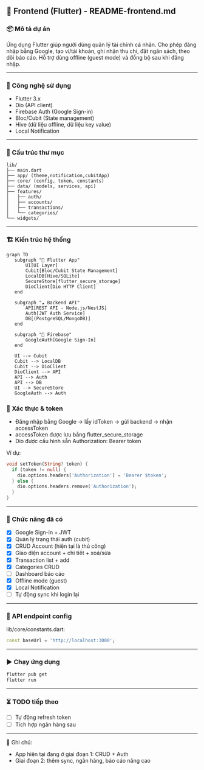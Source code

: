 ## 📱 Frontend (Flutter) - README-frontend.md

### 📦 Mô tả dự án
Ứng dụng Flutter giúp người dùng quản lý tài chính cá nhân. Cho phép đăng nhập bằng Google, tạo ví/tài khoản, ghi nhận thu chi, đặt ngân sách, theo dõi báo cáo. Hỗ trợ dùng offline (guest mode) và đồng bộ sau khi đăng nhập.

---

### 🚀 Công nghệ sử dụng
- Flutter 3.x
- Dio (API client)
- Firebase Auth (Google Sign-in)
- Bloc/Cubit (State management)
- Hive (dữ liệu offline, dữ liệu key value)
- Local Notification
---

### 📁 Cấu trúc thư mục
```
lib/
├── main.dart
├── app/ (theme,notification,cubitApp)
├── core/ (config, token, constants)
├── data/ (models, services, api)
├── features/
│   ├── auth/
│   ├── accounts/
│   ├── transactions/
│   └── categories/
└── widgets/
```

---

### 🏗️ Kiến trúc hệ thống
 ```mermaid
graph TD
    subgraph "📱 Flutter App"
        UI[UI Layer]
        Cubit[Bloc/Cubit State Management]
        LocalDB[Hive/SQLite]
        SecureStore[flutter_secure_storage]
        DioClient[Dio HTTP Client]
    end

    subgraph "☁️ Backend API"
        API[REST API - Node.js/NestJS]
        Auth[JWT Auth Service]
        DB[(PostgreSQL/MongoDB)]
    end

    subgraph "🔹 Firebase"
        GoogleAuth[Google Sign-In]
    end

    UI --> Cubit
    Cubit --> LocalDB
    Cubit --> DioClient
    DioClient --> API
    API --> Auth
    API --> DB
    UI --> SecureStore
    GoogleAuth --> Auth
```
### 🔐 Xác thực & token
- Đăng nhập bằng Google → lấy idToken → gửi backend → nhận accessToken
- accessToken được lưu bằng flutter_secure_storage
- Dio được cấu hình sẵn Authorization: Bearer token

Ví dụ:
```dart
void setToken(String? token) {
  if (token != null) {
    dio.options.headers['Authorization'] = 'Bearer $token';
  } else {
    dio.options.headers.remove('Authorization');
  }
}
```

---

### 📱 Chức năng đã có
- [x] Google Sign-in + JWT
- [x] Quản lý trạng thái auth (cubit)
- [x] CRUD Account (hiện tại là thủ công)
- [x] Giao diện account + chi tiết + xoá/sửa
- [x] Transaction list + add
- [x] Categories CRUD
- [ ] Dashboard báo cáo
- [x] Offline mode (guest)
- [x] Local Notification
- [ ] Tự động sync khi login lại

---

### 📡 API endpoint config
lib/core/constants.dart:
```dart
const baseUrl = 'http://localhost:3000';
```

---

### ▶️ Chạy ứng dụng
```bash
flutter pub get
flutter run
```

---

### ⏳ TODO tiếp theo
- [ ] Tự động refresh token
- [ ] Tích hợp ngân hàng sau

---

📌 Ghi chú:
- App hiện tại đang ở giai đoạn 1: CRUD + Auth
- Giai đoạn 2: thêm sync, ngân hàng, báo cáo nâng cao



